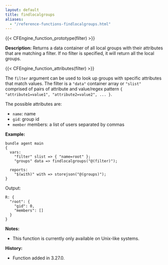 ```yaml
---
layout: default
title: findlocalgroups
aliases:
  - "/reference-functions-findlocalgroups.html"
---
```


{{< CFEngine_function_prototype(filter) >}}

**Description:** Returns a data container of all local groups with their attributes that are matching a filter. If no filter is specified, it will return all the local groups.

{{< CFEngine_function_attributes(filter) >}}

The `filter` argument can be used to look up groups with specific attributes that match values. The filter is a `"data"` container array or `"slist"` comprised of pairs of attribute and value/regex pattern `{ "attribute1=value1", "attribute2=value2", ... }`.

The possible attributes are:

- `name`: name
- `gid`: group id
- `member` members: a list of users separated by commas

**Example:**

```cfengine3
bundle agent main
{
  vars:
    "filter" slist => { "name=root" };
    "groups" data => findlocalgroups("@(filter)");

  reports:
    "$(with)" with => storejson("@(groups)");
}
```

Output:

```
R: {
  "root": {
    "gid": 0,
    "members": []
  }
}
```

**Notes:**

- This function is currently only available on Unix-like systems.

**History:**

- Function added in 3.27.0.
